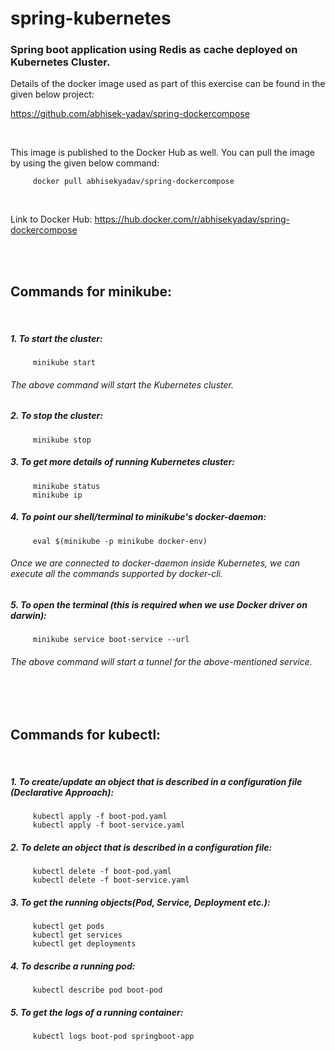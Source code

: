 # spring-kubernetes

### Spring boot application using Redis as cache deployed on Kubernetes Cluster.

Details of the docker image used as part of this exercise can be found in the given below project:

https://github.com/abhisek-yadav/spring-dockercompose

<br/>

This image is published to the Docker Hub as well. You can pull the image by using the given below command:

         docker pull abhisekyadav/spring-dockercompose

<br/>

Link to Docker Hub: https://hub.docker.com/r/abhisekyadav/spring-dockercompose

<br/>
<br/>

## Commands for minikube:
<br/>

##### 1. To start the cluster:

         minikube start

###### The above command will start the Kubernetes cluster. 

##### 2. To stop the cluster:

         minikube stop


##### 3. To get more details of running Kubernetes cluster:

         minikube status
         minikube ip


##### 4. To point our shell/terminal to minikube's docker-daemon:

         eval $(minikube -p minikube docker-env)

###### Once we are connected to docker-daemon inside Kubernetes, we can execute all the commands supported by docker-cli. 


##### 5. To open the terminal (this is required when we use Docker driver on darwin):

         minikube service boot-service --url

###### The above command will start a tunnel for the above-mentioned service.

<br/>
<br/>

## Commands for kubectl:
<br/>

##### 1. To create/update an object that is described in a configuration file (Declarative Approach):

         kubectl apply -f boot-pod.yaml
         kubectl apply -f boot-service.yaml
       
         
##### 2. To delete an object that is described in a configuration file:
         
         kubectl delete -f boot-pod.yaml
         kubectl delete -f boot-service.yaml
         
        
##### 3. To get the running objects(Pod, Service, Deployment etc.):

         kubectl get pods
         kubectl get services
         kubectl get deployments

##### 4. To describe a running pod:

         kubectl describe pod boot-pod

##### 5. To get the logs of a running container:

         kubectl logs boot-pod springboot-app
